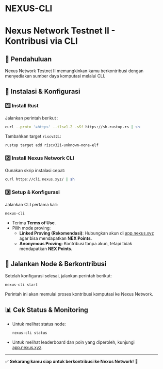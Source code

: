 # NEXUS-CLI

# Nexus Network Testnet II - Kontribusi via CLI

## 📌 Pendahuluan
Nexus Network Testnet II memungkinkan kamu berkontribusi dengan menyediakan sumber daya komputasi melalui CLI.

## 🔧 Instalasi & Konfigurasi

### 1️⃣ Install Rust
Jalankan perintah berikut :
```bash
curl --proto '=https' --tlsv1.2 -sSf https://sh.rustup.rs | sh
```
Tambahkan target `riscv32i`:
```bash
rustup target add riscv32i-unknown-none-elf
```

### 2️⃣ Install Nexus Network CLI
Gunakan skrip instalasi cepat:
```bash
curl https://cli.nexus.xyz/ | sh
```

### 3️⃣ Setup & Konfigurasi
Jalankan CLI pertama kali:
```bash
nexus-cli
```
- Terima **Terms of Use**.
- Pilih mode proving:
  - **Linked Proving (Rekomendasi)**: Hubungkan akun di [app.nexus.xyz](https://app.nexus.xyz) agar bisa mendapatkan **NEX Points**.
  - **Anonymous Proving**: Kontribusi tanpa akun, tetapi tidak mendapatkan **NEX Points**.

## 🚀 Jalankan Node & Berkontribusi
Setelah konfigurasi selesai, jalankan perintah berikut:
```bash
nexus-cli start
```
Perintah ini akan memulai proses kontribusi komputasi ke Nexus Network.

## 📊 Cek Status & Monitoring
- Untuk melihat status node:
  ```bash
  nexus-cli status
  ```
- Untuk melihat leaderboard dan poin yang diperoleh, kunjungi [app.nexus.xyz](https://app.nexus.xyz).

---
✅ **Sekarang kamu siap untuk berkontribusi ke Nexus Network!** 🚀
